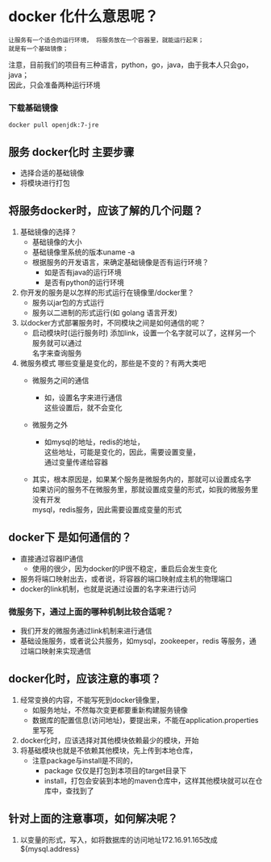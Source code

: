# docker 化什么意思呢？  
    让服务有一个适合的运行环境， 将服务放在一个容器里，就能运行起来；
    就是有一个基础镜像； 
注意，目前我们的项目有三种语言，python，go，java，由于我本人只会go，java；  
因此，只会准备两种运行环境  
### 下载基础镜像  
    docker pull openjdk:7-jre  
## 服务 docker化时 主要步骤  
- 选择合适的基础镜像  
- 将模块进行打包 


## 将服务docker时，应该了解的几个问题？  
1. 基础镜像的选择？  
    - 基础镜像的大小
    - 基础镜像里系统的版本uname -a 
    - 根据服务的开发语言，来确定基础镜像是否有运行环境？
        - 如是否有java的运行环境 
        - 是否有python的运行环境  
2. 你开发的服务是以怎样的形式运行在镜像里/docker里？  
    - 服务以jar包的方式运行  
    - 服务以二进制的形式运行(如 golang 语言开发)
3. 以docker方式部署服务时，不同模块之间是如何通信的呢？ 
    - 启动模块时(运行服务时) 添加link，设置一个名字就可以了，这样另一个服务就可以通过  
    名字来查询服务  
4. 微服务模式 哪些变量是变化的，那些是不变的？有两大类吧 
    - 微服务之间的通信
        - 如，设置名字来进行通信  
            这些设置后，就不会变化  
        
    - 微服务之外    
        - 如mysql的地址，redis的地址，  
            这些地址，可能是变化的，因此，需要设置变量，  
            通过变量传递给容器
    - 其实，根本原因是，如果某个服务是微服务内的，那就可以设置成名字  
        如果访问的服务不在微服务里，那就设置成变量的形式，如我的微服务里没有开发  
        mysql，redis服务，因此需要设置成变量的形式 
## docker下 是如何通信的？ 
- 直接通过容器IP通信
    - 使用的很少，因为docker的IP很不稳定，重启后会发生变化  
- 服务将端口映射出去，或者说，将容器的端口映射成主机的物理端口 
- docker的link机制，也就是说通过设置的名字来进行访问  
### 微服务下，通过上面的哪种机制比较合适呢？  
- 我们开发的微服务通过link机制来进行通信
- 基础设施服务，或者说公共服务，如mysql，zookeeper，redis 等服务，通过端口映射来实现通信




## docker化时，应该注意的事项？  
1. 经常变换的内容，不能写死到docker镜像里，
    - 如服务地址，不然每次变更都要重新构建服务镜像  
    - 数据库的配置信息(访问地址)，要提出来，不能在application.properties里写死  
2. docker化时，应该选择对其他模块依赖最少的模块，开始 
3. 将基础模块也就是不依赖其他模块，先上传到本地仓库，
    - 注意package与install是不同的，
        - package 仅仅是打包到本项目的target目录下
        - install，打包会安装到本地的maven仓库中，这样其他模块就可以在仓库中，查找到了


## 针对上面的注意事项，如何解决呢？  
1. 以变量的形式，写入，如将数据库的访问地址172.16.91.165改成${mysql.address}  


 
